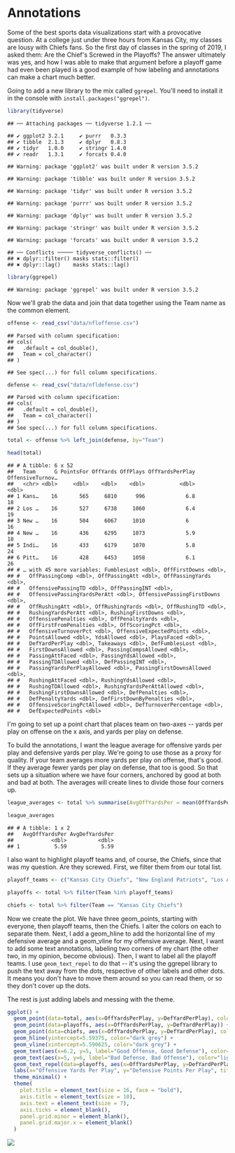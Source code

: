 # Annotations

Some of the best sports data visualizations start with a provocative question. At a college just under three hours from Kansas City, my classes are lousy with Chiefs fans. So the first day of classes in the spring of 2019, I asked them: Are the Chief's Screwed in the Playoffs? The answer ultimately was yes, and how I was able to make that argument before a playoff game had even been played is a good example of how labeling and annotations can make a chart much better. 

Going to add a new library to the mix called `ggrepel`. You'll need to install it in the console with `install.packages("ggrepel")`. 


```r
library(tidyverse)
```

```
## ── Attaching packages ── tidyverse 1.2.1 ──
```

```
## ✔ ggplot2 3.2.1     ✔ purrr   0.3.3
## ✔ tibble  2.1.3     ✔ dplyr   0.8.3
## ✔ tidyr   1.0.0     ✔ stringr 1.4.0
## ✔ readr   1.3.1     ✔ forcats 0.4.0
```

```
## Warning: package 'ggplot2' was built under R version 3.5.2
```

```
## Warning: package 'tibble' was built under R version 3.5.2
```

```
## Warning: package 'tidyr' was built under R version 3.5.2
```

```
## Warning: package 'purrr' was built under R version 3.5.2
```

```
## Warning: package 'dplyr' was built under R version 3.5.2
```

```
## Warning: package 'stringr' was built under R version 3.5.2
```

```
## Warning: package 'forcats' was built under R version 3.5.2
```

```
## ── Conflicts ───── tidyverse_conflicts() ──
## ✖ dplyr::filter() masks stats::filter()
## ✖ dplyr::lag()    masks stats::lag()
```

```r
library(ggrepel)
```

```
## Warning: package 'ggrepel' was built under R version 3.5.2
```

Now we'll grab the data and join that data together using the Team name as the common element.


```r
offense <- read_csv("data/nfloffense.csv")
```

```
## Parsed with column specification:
## cols(
##   .default = col_double(),
##   Team = col_character()
## )
```

```
## See spec(...) for full column specifications.
```

```r
defense <- read_csv("data/nfldefense.csv")
```

```
## Parsed with column specification:
## cols(
##   .default = col_double(),
##   Team = col_character()
## )
## See spec(...) for full column specifications.
```

```r
total <- offense %>% left_join(defense, by="Team")

head(total)
```

```
## # A tibble: 6 x 52
##   Team      G PointsFor OffYards OffPlays OffYardsPerPlay OffensiveTurnov…
##   <chr> <dbl>     <dbl>    <dbl>    <dbl>           <dbl>            <dbl>
## 1 Kans…    16       565     6810      996             6.8               18
## 2 Los …    16       527     6738     1060             6.4               19
## 3 New …    16       504     6067     1010             6                 16
## 4 New …    16       436     6295     1073             5.9               18
## 5 Indi…    16       433     6179     1070             5.8               24
## 6 Pitt…    16       428     6453     1058             6.1               26
## # … with 45 more variables: FumblesLost <dbl>, OffFirstDowns <dbl>,
## #   OffPassingComp <dbl>, OffPassingAtt <dbl>, OffPassingYards <dbl>,
## #   OffensivePassingTD <dbl>, OffPassingINT <dbl>,
## #   OffensivePassingYardsPerAtt <dbl>, OffensivePassingFirstDowns <dbl>,
## #   OffRushingAtt <dbl>, OffRushingYards <dbl>, OffRushingTD <dbl>,
## #   RushingYardsPerAtt <dbl>, RushingFirstDowns <dbl>,
## #   OffensivePenalties <dbl>, OffPenaltyYards <dbl>,
## #   OffFirstFromPenalties <dbl>, OffScoringPct <dbl>,
## #   OffensiveTurnoverPct <dbl>, OffensiveExpectedPoints <dbl>,
## #   PointsAllowed <dbl>, YdsAllowed <dbl>, PlaysFaced <dbl>,
## #   DefYardPerPlay <dbl>, Takeaways <dbl>, DefFumblesLost <dbl>,
## #   FirstDownsAllowed <dbl>, PassingCompsAllowed <dbl>,
## #   PassingAttFaced <dbl>, PassingYdsAllowed <dbl>,
## #   PassingTDAllowed <dbl>, DefPassingINT <dbl>,
## #   PassingYardsPerPlayAllowed <dbl>, PassingFirstDownsAllowed <dbl>,
## #   RushingAttFaced <dbl>, RushingYdsAllowed <dbl>,
## #   RushingTDAllowed <dbl>, RushingYardsPerAttAllowed <dbl>,
## #   RushingFirstDownsAllowed <dbl>, DefPenalties <dbl>,
## #   DefPenaltyYards <dbl>, DefFirstDownByPenalties <dbl>,
## #   OffensiveScoringPctAllowed <dbl>, DefTurnoverPercentage <dbl>,
## #   DefExpectedPoints <dbl>
```

I'm going to set up a point chart that places team on two-axes -- yards per play on offense on the x axis, and yards per play on defense. 

To build the annotations, I want the league average for offensive yards per play and defensive yards per play. We're going to use those as a proxy for quality. If your team averages more yards per play on offense, that's good. If they average fewer yards per play on defense, that too is good. So that sets up a situation where we have four corners, anchored by good at both and bad at both. The averages will create lines to divide those four corners up. 


```r
league_averages <- total %>% summarise(AvgOffYardsPer = mean(OffYardsPerPlay), AvgDefYardsPer = mean(DefYardPerPlay))

league_averages
```

```
## # A tibble: 1 x 2
##   AvgOffYardsPer AvgDefYardsPer
##            <dbl>          <dbl>
## 1           5.59           5.59
```

I also want to highlight playoff teams and, of course, the Chiefs, since that was my question. Are they screwed. First, we filter them from our total list.


```r
playoff_teams <- c("Kansas City Chiefs", "New England Patriots", "Los Angeles Chargers", "Indianapolis Colts", "New Orleans Saints", "Los Angeles Rams", "Chicago Bears", "Dallas Cowboys", "Philadelphia Eagles")

playoffs <- total %>% filter(Team %in% playoff_teams)

chiefs <- total %>% filter(Team == "Kansas City Chiefs")
```

Now we create the plot. We have three geom_points, starting with everyone, then playoff teams, then the Chiefs. I alter the colors on each to separate them. Next, I add a geom_hline to add the horizontal line of my defensive average and a geom_vline for my offensive average. Next, I want to add some text annotations, labeling two corners of my chart (the other two, in my opinion, become obvious). Then, I want to label all the playoff teams. I use `geom_text_repel` to do that -- it's using the ggrepel library to push the text away from the dots, respective of other labels and other dots. It means you don't have to move them around so you can read them, or so they don't cover up the dots. 

The rest is just adding labels and messing with the theme. 


```r
ggplot() + 
  geom_point(data=total, aes(x=OffYardsPerPlay, y=DefYardPerPlay), color="light grey") +
  geom_point(data=playoffs, aes(x=OffYardsPerPlay, y=DefYardPerPlay)) +
  geom_point(data=chiefs, aes(x=OffYardsPerPlay, y=DefYardPerPlay), color="red") +
  geom_hline(yintercept=5.59375, color="dark grey") + 
  geom_vline(xintercept=5.590625, color="dark grey") + 
  geom_text(aes(x=6.2, y=5, label="Good Offense, Good Defense"), color="light blue") +
  geom_text(aes(x=5, y=6, label="Bad Defense, Bad Offense"), color="light blue") +
  geom_text_repel(data=playoffs, aes(x=OffYardsPerPlay, y=DefYardPerPlay, label=Team)) +
  labs(x="Offensive Yards Per Play", y="Defensive Points Per Play", title="Are the Chiefs screwed in the playoffs?", subtitle="Their offense is great. Their defense? Not so much", caption="Source: Sports-Reference.com | By Matt Waite") +
  theme_minimal() + 
  theme(
    plot.title = element_text(size = 16, face = "bold"),
    axis.title = element_text(size = 10),
    axis.text = element_text(size = 7),
    axis.ticks = element_blank(),
    panel.grid.minor = element_blank(),
    panel.grid.major.x = element_blank()
  )
```

![](26-annotations_files/figure-epub3/unnamed-chunk-5-1.png)<!-- -->
